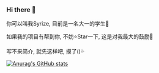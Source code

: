 ### Hi there 👋

你可以叫我Syrize, 目前是一名大一的学生🤔

如果我的项目有帮到你, 不妨⭐Star一下, 这是对我最大的鼓励🎉

写不来简介, 就先这样吧, 摸了()💦

[![Anurag's GitHub stats](https://github-readme-stats.vercel.app/api?username=syrizelink&count_private=true&show_icons=true&hide=contribs&theme=vue&locale=cn)](https://github.com/anuraghazra/github-readme-stats)
